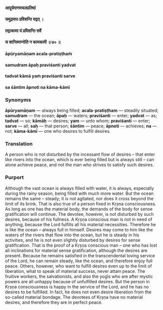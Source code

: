 #### आपूर्यमाणमचलप्रतिष्ठं
#### समुद्रमापः प्रविशन्ति यद्वत् ।
#### तद्वत्कामा यं प्रविशन्ति सर्वे
#### स शान्तिमाप्नोति न कामकामी ॥ ७० ॥

#### āpūryamāṇam acala-pratiṣṭhaṁ
#### samudram āpaḥ praviśanti yadvat
#### tadvat kāmā yaṁ praviśanti sarve
#### sa śāntim āpnoti na kāma-kāmī

### Synonyms

**āpūryamāṇam** — always being filled; **acala**-**pratiṣṭham** — steadily situated; **samudram** — the ocean; **āpaḥ** — waters; **praviśanti** — enter; **yadvat** — as; **tadvat** — so; **kāmāḥ** — desires; **yam** — unto whom; **praviśanti** — enter; **sarve** — all; **saḥ** — that person; **śāntim** — peace; **āpnoti** — achieves; **na** — not; **kāma**-**kāmī** — one who desires to fulfill desires.

### Translation

A person who is not disturbed by the incessant flow of desires – that enter like rivers into the ocean, which is ever being filled but is always still – can alone achieve peace, and not the man who strives to satisfy such desires.

### Purport

Although the vast ocean is always filled with water, it is always, especially during the rainy season, being filled with much more water. But the ocean remains the same – steady; it is not agitated, nor does it cross beyond the limit of its brink. That is also true of a person fixed in Kṛṣṇa consciousness. As long as one has the material body, the demands of the body for sense gratification will continue. The devotee, however, is not disturbed by such desires, because of his fullness. A Kṛṣṇa conscious man is not in need of anything, because the Lord fulfills all his material necessities. Therefore he is like the ocean – always full in himself. Desires may come to him like the waters of the rivers that flow into the ocean, but he is steady in his activities, and he is not even slightly disturbed by desires for sense gratification. That is the proof of a Kṛṣṇa conscious man – one who has lost all inclinations for material sense gratification, although the desires are present. Because he remains satisfied in the transcendental loving service of the Lord, he can remain steady, like the ocean, and therefore enjoy full peace. Others, however, who want to fulfill desires even up to the limit of liberation, what to speak of material success, never attain peace. The fruitive workers, the salvationists, and also the yogīs who are after mystic powers are all unhappy because of unfulfilled desires. But the person in Kṛṣṇa consciousness is happy in the service of the Lord, and he has no desires to be fulfilled. In fact, he does not even desire liberation from the so-called material bondage. The devotees of Kṛṣṇa have no material desires, and therefore they are in perfect peace.